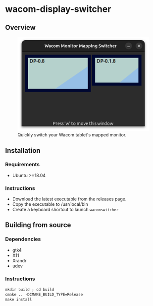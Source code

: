 # wacom-display-switcher

## Overview

<figure>
    <img src="docs/assets/window.png" alt="The application window">
    <figcaption>Quickly switch your Wacom tablet's mapped monitor.</figcaption>
</figure>

## Installation

### Requirements

- Ubuntu >=18.04

### Instructions
- Download the latest executable from the releases page.
- Copy the executable to /usr/local/bin
- Create a keyboard shortcut to launch `wacomswitcher`

## Building from source

### Dependencies

- gtk4
- X11
- Xrandr
- udev

### Instructions

```
mkdir build ; cd build
cmake .. -DCMAKE_BUILD_TYPE=Release
make install
```